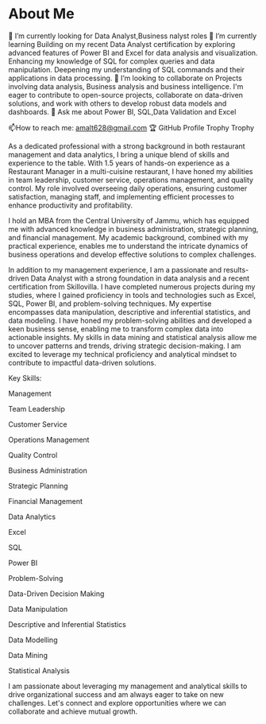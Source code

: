 # About Me

🔭 I’m currently looking for Data Analyst,Business nalyst roles
🌱 I’m currently learning Building on my recent Data Analyst certification by exploring advanced features of Power BI and Excel for data analysis and visualization. Enhancing my knowledge of SQL for complex queries and data manipulation. Deepening my understanding of SQL commands and their applications in data processing.
👯 I’m looking to collaborate on Projects involving data analysis, Business analysis and business intelligence. I'm eager to contribute to open-source projects, collaborate on data-driven solutions, and work with others to develop robust data models and dashboards.
💬 Ask me about Power BI, SQL,Data Validation and Excel

📫How to reach me: amalt628@gmail.com
🏆 GitHub Profile Trophy
Trophy

As a dedicated professional with a strong background in both restaurant management and data analytics, I bring a unique blend of skills and experience to the table. With 1.5 years of hands-on experience as a Restaurant Manager in a multi-cuisine restaurant, I have honed my abilities in team leadership, customer service, operations management, and quality control. My role involved overseeing daily operations, ensuring customer satisfaction, managing staff, and implementing efficient processes to enhance productivity and profitability.

I hold an MBA from the Central University of Jammu, which has equipped me with advanced knowledge in business administration, strategic planning, and financial management. My academic background, combined with my practical experience, enables me to understand the intricate dynamics of business operations and develop effective solutions to complex challenges.

In addition to my management experience, I am a passionate and results-driven Data Analyst with a strong foundation in data analysis and a recent certification from Skillovilla. I have completed numerous projects during my studies, where I gained proficiency in tools and technologies such as Excel, SQL, Power BI, and problem-solving techniques. My expertise encompasses data manipulation, descriptive and inferential statistics, and data modeling. I have honed my problem-solving abilities and developed a keen business sense, enabling me to transform complex data into actionable insights. My skills in data mining and statistical analysis allow me to uncover patterns and trends, driving strategic decision-making. I am excited to leverage my technical proficiency and analytical mindset to contribute to impactful data-driven solutions.

Key Skills:

Management

Team Leadership

Customer Service

Operations Management

Quality Control

Business Administration

Strategic Planning

Financial Management

Data Analytics

Excel

SQL

Power BI

Problem-Solving

Data-Driven Decision Making

Data Manipulation

Descriptive and Inferential Statistics

Data Modelling

Data Mining

Statistical Analysis

I am passionate about leveraging my management and analytical skills to drive organizational success and am always eager to take on new challenges. Let's connect and explore opportunities where we can collaborate and achieve mutual growth.

